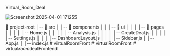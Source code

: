 Virtual_Room_Deal

![Screenshot 2025-04-01 171255](https://github.com/user-attachments/assets/c8e65112-bbe8-4293-a323-998c1bb2e54d)






📂 project-root
│-- 📂 src
│   │-- 📂 components
│   │   │-- 📂 ui
│   │   │   │-- 📂 pages
│   │   │   │   │-- Home.js
│   │   │   │   │-- Analysis.js
│   │   │   │   │-- CreateDeal.js
│   │   │   │   │-- Settings.js
│   │   │   │-- DashboardLayout.js
│   │   │   │-- Sidebar.js
│   │-- App.js
│   │-- index.js
#   v i r t u a l R o o m F r o n t 
 
 #   v i r t u a l R o o m F r o n t 
 
 #   v i r t u a l _ r o o m _ d e a l F r o n t e n d 
 
 
